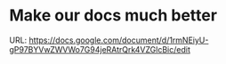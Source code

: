 # Make our docs much better

URL: https://docs.google.com/document/d/1rmNEiyU-gP97BYVwZWVWo7G94jeRAtrQrk4VZGlcBic/edit
